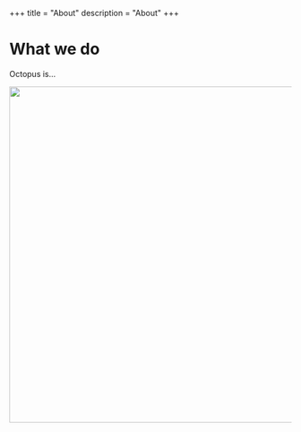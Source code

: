 +++
title = "About"
description = "About"
+++

# What we do

Octopus is... 

<img src="/img/hypothesis_page.png" width="600px"></img>